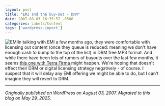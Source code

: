 ```yaml
---
layout: post
title: "EMI and the buy-out - DRM"
date: 2007-08-03 16:35:57 -0500
categories: Labels/Content
tags: ['wordpress-import']
---
```


![EMI](http://meansofproduction.wordpress.com/wp-content/uploads/2007/01/emilogo.thumbnail.gif)In talking with EMI a few months ago, they were comfortable with licensing out content (once they queue is reduced: meaning we don't have enough cash to bump to the top of the list) in DRM free MP3 format. And while there have been lots of rumors of buyouts over the last few months, it seems [this one with Terra Firma ](http://www.marketwatch.com/news/story/terra-firma-emi-offer-period/story.aspx?guid=%7B4B6E1590-6FBD-4144-AF1A-A4EE3E8037A2%7D)might happen. We're hoping that doesn't effect their DRM or digital licensing strategy negatively - of course. I suspect that it will delay any EMI offering we might be able to do, but I can't imagine they will revert to DRM.

---

*Originally published on WordPress on August 03, 2007. Migrated to this blog on May 29, 2025.*
